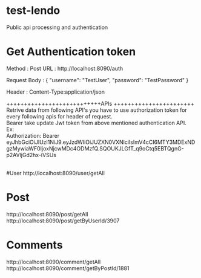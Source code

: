 # test-lendo
Public api processing and authentication

# Get Authentication token
Method : Post 
URL : http://localhost:8090/auth

Request Body : {
                   "username": "TestUser",
                   "password": "TestPassword"
               }
               
Header : Content-Type:application/json



+++++++++++++++++++++++++++APIs  +++++++++++++++++++++++ 
<br/>
Retrive data from following API's you have to use authorization token for every following apis for header of request.
<br/>
Bearer take update Jwt token from above mentioned authentication API. 
<br/>
Ex: <br/>
Authorization: Bearer eyJhbGciOiJIUzI1NiJ9.eyJzdWIiOiJUZXN0VXNlciIsImV4cCI6MTY3MDExNDgzMywiaWF0IjoxNjcwMDc4ODMzfQ.SQOUKJLGfT_q9oCtq5EBTQgnG-p2AVljGd2hx-iVSUs

<br/>
#User
http://localhost:8090/user/getAll 
<br/>

# Post
http://localhost:8090/post/getAll
<br/>
http://localhost:8090/post/getByUserId/3907

# Comments
http://localhost:8090/comment/getAll
<br/>
http://localhost:8090/comment/getByPostId/1881
